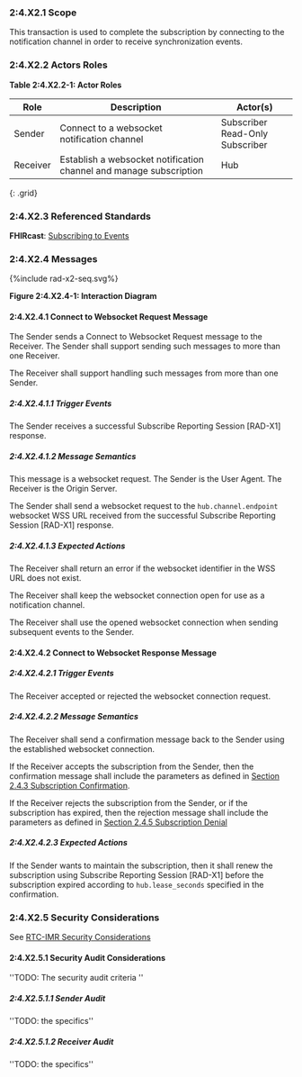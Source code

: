 ### 2:4.X2.1 Scope

This transaction is used to complete the subscription by connecting to the notification channel in order to receive synchronization events.

### 2:4.X2.2 Actors Roles

**Table 2:4.X2.2-1: Actor Roles**

| Role | Description | Actor(s) |
|------|-------------|----------|
| Sender | Connect to a websocket notification channel | Subscriber<br>Read-Only Subscriber |
| Receiver | Establish a websocket notification channel and manage subscription | Hub |
{: .grid}

### 2:4.X2.3 Referenced Standards

**FHIRcast**: [Subscribing to Events](https://build.fhir.org/ig/HL7/fhircast-docs/2-4-Subscribing.html)

### 2:4.X2.4 Messages

<div>
{%include rad-x2-seq.svg%}
</div>

<div style="clear: left"/>

**Figure 2:4.X2.4-1: Interaction Diagram**

#### 2:4.X2.4.1 Connect to Websocket Request Message
The Sender sends a Connect to Websocket Request message to the Receiver. The Sender shall support sending such messages to more than one Receiver.

The Receiver shall support handling such messages from more than one Sender. 

##### 2:4.X2.4.1.1 Trigger Events

The Sender receives a successful Subscribe Reporting Session [RAD-X1] response.

##### 2:4.X2.4.1.2 Message Semantics

This message is a websocket request. The Sender is the User Agent. The Receiver is the Origin Server.

The Sender shall send a websocket request to the `hub.channel.endpoint` websocket WSS URL received from the successful Subscribe Reporting Session [RAD-X1] response. 

##### 2:4.X2.4.1.3 Expected Actions

The Receiver shall return an error if the websocket identifier in the WSS URL does not exist.

The Receiver shall keep the websocket connection open for use as a notification channel.

The Receiver shall use the opened websocket connection when sending subsequent events to the Sender.

#### 2:4.X2.4.2 Connect to Websocket Response Message

##### 2:4.X2.4.2.1 Trigger Events

The Receiver accepted or rejected the websocket connection request.

##### 2:4.X2.4.2.2 Message Semantics

The Receiver shall send a confirmation message back to the Sender using the established websocket connection.

If the Receiver accepts the subscription from the Sender, then the confirmation message shall include the parameters as defined in [Section 2.4.3 Subscription Confirmation](https://build.fhir.org/ig/HL7/fhircast-docs/2-4-Subscribing.html#subscription-confirmation).

If the Receiver rejects the subscription from the Sender, or if the subscription has expired, then the rejection message shall include the parameters as defined in [Section 2.4.5 Subscription Denial](https://build.fhir.org/ig/HL7/fhircast-docs/2-4-Subscribing.html#subscription-denial)

##### 2:4.X2.4.2.3 Expected Actions

If the Sender wants to maintain the subscription, then it shall renew the subscription using Subscribe Reporting Session [RAD-X1] before the subscription expired according to `hub.lease_seconds` specified in the confirmation.

### 2:4.X2.5 Security Considerations

See [RTC-IMR Security Considerations](volume-1.html#1xx5-rtc-imr-security-considerations)

#### 2:4.X2.5.1 Security Audit Considerations

''TODO: The security audit criteria ''

##### 2:4.X2.5.1.1 Sender Audit 

''TODO: the specifics''

##### 2:4.X2.5.1.2 Receiver Audit 

''TODO: the specifics''
